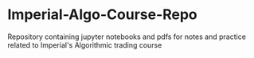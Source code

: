 # Imperial-Algo-Course-Repo
Repository containing jupyter notebooks and pdfs for notes and practice related to Imperial's Algorithmic trading course
